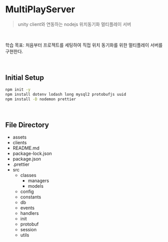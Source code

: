 # MultiPlayServer

>  unity client와 연동하는 nodejs 위치동기화 멀티플레이 서버

<br>

학습 목표: 처음부터 프로젝트를 세팅하여 직접 위치 동기화를 위한 멀티플레이 서버를 구현한다.

<br>

## Initial Setup

```bash
npm init -y
npm install dotenv lodash long mysql2 protobufjs uuid
npm install -D nodemon prettier
```

<br>

## File Directory

- assets
- clients
- README.md
- package-lock.json
- package.json
- .prettier
- src
    - classes
        - managers
        - models
    - config
    - constants
    - db
    - events
    - handlers
    - init
    - protobuf
    - session
    - utils


<br>

